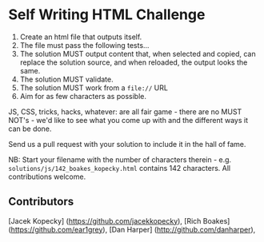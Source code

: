 Self Writing HTML Challenge
===========================

1. Create an html file that outputs itself.
2. The file must pass the following tests...
  1. The solution MUST output content that, when selected and copied, can replace the solution source, and when reloaded, the output looks the same.
  2. The solution MUST validate.
  3. The solution MUST work from a `file://` URL
3. Aim for as few characters as possible.

JS, CSS, tricks, hacks, whatever: are all fair game - there are no MUST NOT's - we'd like to see what you come up with and the different ways it can be done.

Send us a pull request with your solution to include it in the hall of fame.

NB: Start your filename with the number of characters therein - e.g. `solutions/js/142_boakes_kopecky.html` contains 142 characters.  All contributions welcome.

Contributors
------------
[Jacek Kopecky] (https://github.com/jacekkopecky), 
[Rich Boakes] (https://github.com/ear1grey), 
[Dan Harper] (http://github.com/danharper), 
